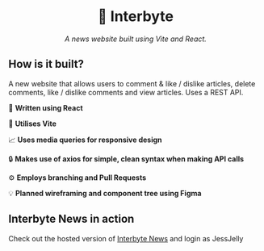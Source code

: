 
<div align="center">

  # 👾 Interbyte 
  
*A news website built using Vite and React.*

 </div>

  ## How is it built?

  A new website that allows users to comment & like / dislike articles, delete comments, like / dislike comments and view articles. Uses a REST API. 

  📝 **Written using React**
  
  🚀 **Utilises Vite**
  
  📈 **Uses media queries for responsive design**
  
  🔒 **Makes use of axios for simple, clean syntax when making API calls**
  
  ⚙️ **Employs branching and Pull Requests**
  
  💡 **Planned wireframing and component tree using Figma**

## Interbyte News in action 
Check out the hosted version of [Interbyte News](https://interbyte.netlify.app/) and login as JessJelly
  
  
